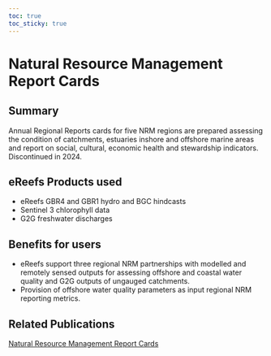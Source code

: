 ```yaml
---
toc: true
toc_sticky: true
---
```

# Natural Resource Management Report Cards

## Summary
Annual Regional Reports cards for five NRM regions are prepared assessing the condition of catchments, estuaries inshore and offshore marine areas and report on social, cultural, economic health and stewardship indicators. Discontinued in 2024.

## eReefs Products used
- eReefs GBR4 and GBR1 hydro and BGC hindcasts 
- Sentinel 3 chlorophyll data
- G2G freshwater discharges

## Benefits for users
- eReefs support three regional NRM partnerships with modelled and remotely sensed outputs for assessing offshore and coastal water quality and G2G outputs of ungauged catchments.
- Provision of offshore water quality parameters as input regional NRM reporting metrics.

## Related Publications
<a href="https://www2.gbrmpa.gov.au/news/reef-snapshot-details-widespread-coral-bleaching-great-barrier-reef">Natural Resource Management Report Cards</a>